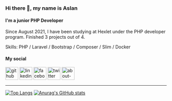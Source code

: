 ### Hi there 👋, my name is Aslan
#### I'm a junior PHP Developer
Since August 2021, I have been studying at Hexlet under the PHP developer program. Finished 3 projects out of 4.

Skills: PHP / Laravel / Bootstrap / Composer / Slim / Docker

#### My social


[<img src='https://cdn.jsdelivr.net/npm/simple-icons@3.0.1/icons/github.svg' alt='github' height='40'>](https://github.com/AslanAV)  [<img src='https://cdn.jsdelivr.net/npm/simple-icons@3.0.1/icons/linkedin.svg' alt='linkedin' height='40'>](https://www.linkedin.com/in/aslan-autlev/)  [<img src='https://cdn.jsdelivr.net/npm/simple-icons@3.0.1/icons/facebook.svg' alt='facebook' height='40'>](https://www.facebook.com/autlev.aslan)  [<img src='https://cdn.jsdelivr.net/npm/simple-icons@3.0.1/icons/twitter.svg' alt='twitter' height='40'>](https://twitter.com/aslan_autlev)  [<img src='https://cdn.jsdelivr.net/npm/simple-icons@3.0.1/icons/about-dot-me.svg' alt='about-dot-me' height='40'>](https://ru.hexlet.io/u/aslan_autlev)  
***
[![Top Langs](https://github-readme-stats.vercel.app/api/top-langs/?username=AslanAV)](https://github.com/anuraghazra/github-readme-stats)
[![Anurag's GitHub stats](https://github-readme-stats.vercel.app/api?username=AslanAV)](https://github.com/anuraghazra/github-readme-stats)

